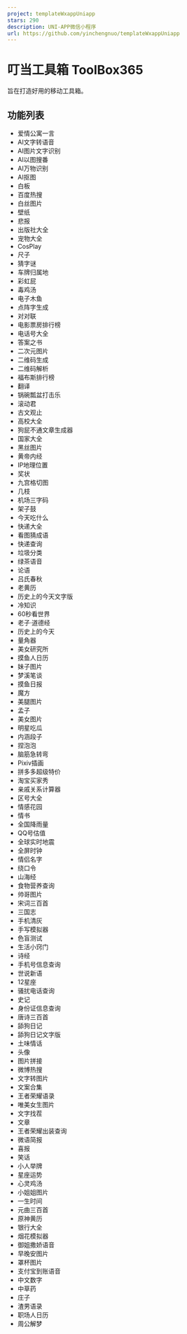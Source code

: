 ```yaml
---
project: templateWxappUniapp
stars: 290
description: UNI-APP微信小程序
url: https://github.com/yinchengnuo/templateWxappUniapp
---
```


叮当工具箱 ToolBox365
================

旨在打造好用的移动工具箱。

功能列表
----

-   爱情公寓一言
-   AI文字转语音
-   AI图片文字识别
-   AI以图搜番
-   AI万物识别
-   AI抠图
-   白板
-   百度热搜
-   白丝图片
-   壁纸
-   悲报
-   出版社大全
-   宠物大全
-   CosPlay
-   尺子
-   猜字谜
-   车牌归属地
-   彩虹屁
-   毒鸡汤
-   电子木鱼
-   点阵字生成
-   对对联
-   电影票房排行榜
-   电话号大全
-   答案之书
-   二次元图片
-   二维码生成
-   二维码解析
-   福布斯排行榜
-   翻译
-   锅碗瓢盆打击乐
-   滚动君
-   古文观止
-   高校大全
-   狗屁不通文章生成器
-   国家大全
-   黑丝图片
-   黄帝内经
-   IP地理位置
-   奖状
-   九宫格切图
-   几枝
-   机场三字码
-   架子鼓
-   今天吃什么
-   快递大全
-   看图猜成语
-   快递查询
-   垃圾分类
-   绿茶语音
-   论语
-   吕氏春秋
-   老黄历
-   历史上的今天文字版
-   冷知识
-   60秒看世界
-   老子·道德经
-   历史上的今天
-   量角器
-   美女研究所
-   摸鱼人日历
-   妹子图片
-   梦溪笔谈
-   摸鱼日报
-   魔方
-   美腿图片
-   孟子
-   美女图片
-   明星吃瓜
-   内涵段子
-   捏泡泡
-   脑筋急转弯
-   Pixiv插画
-   拼多多超级特价
-   淘宝买家秀
-   亲戚关系计算器
-   区号大全
-   情感花园
-   情书
-   全国降雨量
-   QQ号估值
-   全球实时地震
-   全屏时钟
-   情侣名字
-   绕口令
-   山海经
-   食物营养查询
-   帅哥图片
-   宋词三百首
-   三国志
-   手机清灰
-   手写模拟器
-   色盲测试
-   生活小窍门
-   诗经
-   手机号信息查询
-   世说新语
-   12星座
-   骚扰电话查询
-   史记
-   身份证信息查询
-   唐诗三百首
-   舔狗日记
-   舔狗日记文字版
-   土味情话
-   头像
-   图片拼接
-   微博热搜
-   文字转图片
-   文案合集
-   王者荣耀语录
-   唯美女生图片
-   文字找茬
-   文章
-   王者荣耀出装查询
-   微语简报
-   喜报
-   笑话
-   小人举牌
-   星座运势
-   心灵鸡汤
-   小姐姐图片
-   一生时间
-   元曲三百首
-   原神黄历
-   银行大全
-   烟花模拟器
-   御姐撒娇语音
-   早晚安图片
-   罩杯图片
-   支付宝到账语音
-   中文数字
-   中草药
-   庄子
-   渣男语录
-   职场人日历
-   周公解梦

